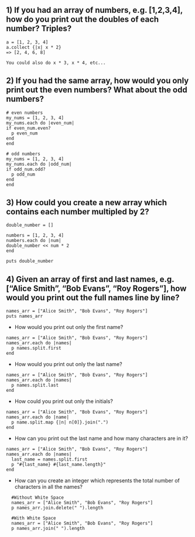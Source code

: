 ## 1) If you had an array of numbers, e.g. [1,2,3,4], how do you print out the doubles of each number? Triples?
```
a = [1, 2, 3, 4]
a.collect {|x| x * 2}
=> [2, 4, 6, 8]
```
`You could also do x * 3, x * 4, etc...`

## 2) If you had the same array, how would you only print out the even numbers? What about the odd numbers?
```
# even numbers
my_nums = [1, 2, 3, 4]
my_nums.each do |even_num|
if even_num.even?
  p even_num
end
end
```
```
# odd numbers
my_nums = [1, 2, 3, 4]
my_nums.each do |odd_num|
if odd_num.odd?
  p odd_num
end
end
```
## 3) How could you create a new array which contains each number multipled by 2?
```
double_number = []

numbers = [1, 2, 3, 4]
numbers.each do |num|
double_number << num * 2
end

puts double_number

```

## 4) Given an array of first and last names, e.g. [“Alice Smith”, “Bob Evans”, “Roy Rogers”], how would you print out the full names line by line?
```
names_arr = ["Alice Smith", "Bob Evans", "Roy Rogers"]
puts names_arr
```
  * How would you print out only the first name?
  ```  
  names_arr = ["Alice Smith", "Bob Evans", "Roy Rogers"]
  names_arr.each do |names|
    p names.split.first
  end
  ```
  * How would you print out only the last name?
  ```  
  names_arr = ["Alice Smith", "Bob Evans", "Roy Rogers"]
  names_arr.each do |names|
    p names.split.last
  end
  ```
  * How could you print out only the initials?
```
names_arr = ["Alice Smith", "Bob Evans", "Roy Rogers"]
names_arr.each do |name|
  p name.split.map {|n| n[0]}.join(".")
end
```
  * How can you print out the last name and how many characters are in it?
  ```
  names_arr = ["Alice Smith", "Bob Evans", "Roy Rogers"]
  names_arr.each do |names|
    last_name = names.split.first
    p "#{last_name} #{last_name.length}"
  end
  ```
  * How can you create an integer which represents the total number of characters in all the names?
```
  #Without White Space
  names_arr = ["Alice Smith", "Bob Evans", "Roy Rogers"]
  p names_arr.join.delete(" ").length

  #With White Space
  names_arr = ["Alice Smith", "Bob Evans", "Roy Rogers"]
  p names_arr.join(" ").length
  ```
